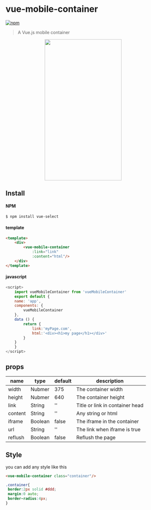 # vue-mobile-container

[![npm](https://img.shields.io/npm/v/mobile-container.svg)](https://www.npmjs.com/package/mobile-container)


> A Vue.js mobile container

<div align=center><img width="250" height="457" src="http://wuzhoubo.github.io/images/newImg/exp.png"/></div>
 

## Install

#### NPM

```bash
$ npm install vue-select
```
#### template
```html
<template>
    <div>
        <vue-mobile-container 
            :link="link" 
            :content="html"/>
    </div>
</template>
```
#### javascript
```javascript
<script>
    import vueMobileContainer from 'vueMobileContainer'
    export default {
    name: 'app',
    components: {
        vueMobileContainer
    },
    data () {
        return {
            link:'myPage.com',
            html:'<div><h1>my page</h1></div>'
        }
    }
    }
</script>
```

## props

| name | type | default | description |
| ------ | ------ | ------ | ------ |
| width | Nubmer | 375 | The container width |
| height | Nubmer | 640 | The container height |
| link | String | '' | Title or link in container head |
| content | String | '' | Any string or html |
| iframe |  Boolean | false | The iframe in the container |
| url | String | '' | The link when iframe is true |
| reflush | Boolean | false | Reflush the page |


## Style

 you can add any style like this

 ```html
<vue-mobile-container class="container"/>
 ```

 ```css
 .container{
  border:2px solid #ddd;
  margin:0 auto;
  border-radius:4px;
}
 ```


